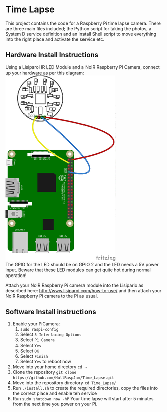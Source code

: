 # Time Lapse
This project contains the code for a Raspberry Pi time lapse camera. There are three main files included; the Python script for taking the photos, a System D service definition and an install Shell script to move everything into the right place and activate the service etc.

## Hardware Install Instructions
Using a Lisiparoi IR LED Module and a NoIR Raspberry Pi Camera, connect up your hardware as per this diagram:
<img src="/docs/blade-wiring_bb.png" alt="Wiring Diagram" width="350"><br />
The GPIO for the LED should be on GPIO 2 and the LED needs a 5V power input. Beware that these LED modules can get quite hot during normal operation!

Attach your NoIR Raspberry Pi camera module into the Lisipario as described here: http://www.lisiparoi.com/how-to-use/ and then attach your NoIR Raspberry Pi camera to the Pi as usual. 
## Software Install instructions
1. Enable your PiCamera:
   1. ```sudo raspi-config```
   1. Select ```5 Interfacing Options```
   1. Select ```P1 Camera```
   1. Select ```Yes```
   1. Select ```OK```
   1. Select ```Finish```
   1. Select ```Yes``` to reboot now
1. Move into your home directory ```cd ~```
1. Clone the repository ```git clone https://github.com/HullRaspJam/Time_Lapse.git```
1. Move into the repository directory ```cd Time_Lapse/```
1. Run ```./install.sh``` to create the required directories, copy the files into the correct place and enable teh service
1. Run ```sudo shutdown now -hP```
Your time lapse will start after 5 minutes from the next time you power on your Pi.

